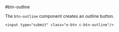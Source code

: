 #btn-outline

The `btn-outline` component creates an outline button.

	<input type="submit" class="o-btn c-btn-outline"/>
 
